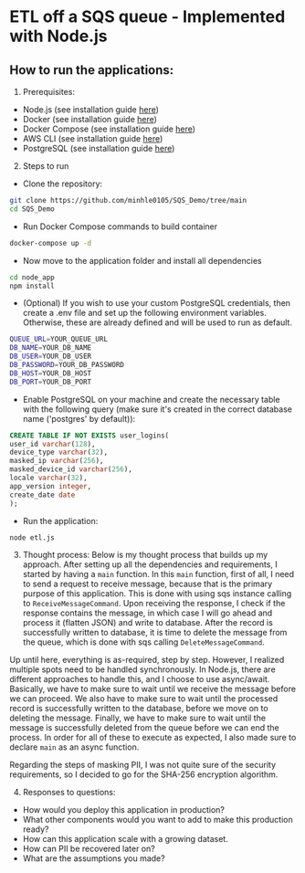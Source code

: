 # ETL off a SQS queue - Implemented with Node.js

## How to run the applications:

1. Prerequisites:
- Node.js (see installation guide [here](https://nodejs.org/en/learn/getting-started/how-to-install-nodejs))
- Docker (see installation guide [here](https://docs.docker.com/get-docker/))
- Docker Compose (see installation guide [here](https://docs.docker.com/compose/install/))
- AWS CLI (see installation guide [here](https://docs.aws.amazon.com/cli/latest/userguide/getting-started-install.html))
- PostgreSQL (see installation guide [here](https://www.postgresql.org/docs/current/tutorial-install.html))

2. Steps to run
- Clone the repository:
```bash
git clone https://github.com/minhle0105/SQS_Demo/tree/main
cd SQS_Demo
```

- Run Docker Compose commands to build container
```bash
docker-compose up -d
```

- Now move to the application folder and install all dependencies
```bash
cd node_app
npm install
```

- (Optional) If you wish to use your custom PostgreSQL credentials, then create a .env file and set up the following environment variables. Otherwise, these are already defined and will be used to run as default.
```bash
QUEUE_URL=YOUR_QUEUE_URL
DB_NAME=YOUR_DB_NAME
DB_USER=YOUR_DB_USER
DB_PASSWORD=YOUR_DB_PASSWORD
DB_HOST=YOUR_DB_HOST
DB_PORT=YOUR_DB_PORT
```

- Enable PostgreSQL on your machine and create the necessary table with the following query (make sure it's created in the correct database name ('postgres' by default)):
```sql
CREATE TABLE IF NOT EXISTS user_logins(
user_id varchar(128),
device_type varchar(32),
masked_ip varchar(256),
masked_device_id varchar(256),
locale varchar(32),
app_version integer,
create_date date
);
```

- Run the application:
```bash
node etl.js
```
3. Thought process:
Below is my thought process that builds up my approach. After setting up all the dependencies and requirements, I started by having a `main` function. In this `main` function, first of all, I need to send a request to receive message, because that is the primary purpose of this application. This is done with using sqs instance calling to `ReceiveMessageCommand`. Upon receiving the response, I check if the response contains the message, in which case I will go ahead and process it (flatten JSON) and write to database. After the record is successfully written to database, it is time to delete the message from the queue, which is done with sqs calling `DeleteMessageCommand`.

Up until here, everything is as-required, step by step. However, I realized multiple spots need to be handled synchronously. In Node.js, there are different approaches to handle this, and I choose to use async/await. Basically, we have to make sure to wait until we receive the message before we can proceed. We also have to make sure to wait until the processed record is successfully written to the database, before we move on to deleting the message. Finally, we have to make sure to wait until the message is successfully deleted from the queue before we can end the process. In order for all of these to execute as expected, I also made sure to declare `main` as an async function.

Regarding the steps of masking PII, I was not quite sure of the security requirements, so I decided to go for the SHA-256 encryption algorithm.

4. Responses to questions:
- How would you deploy this application in production?
- What other components would you want to add to make this production ready?
- How can this application scale with a growing dataset.
- How can PII be recovered later on?
- What are the assumptions you made?